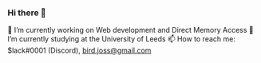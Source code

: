 ### Hi there 👋

🔭 I’m currently working on Web development and Direct Memory Access
🌱 I’m currently studying at the University of Leeds
📫 How to reach me: $lack#0001 (Discord), bird.joss@gmail.com
